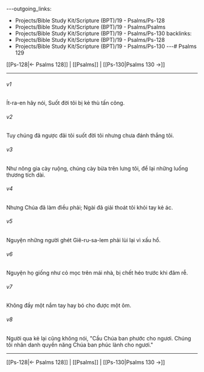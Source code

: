 ---outgoing_links:
  - Projects/Bible Study Kit/Scripture (BPT)/19 - Psalms/Ps-128
  - Projects/Bible Study Kit/Scripture (BPT)/19 - Psalms/Psalms
  - Projects/Bible Study Kit/Scripture (BPT)/19 - Psalms/Ps-130
backlinks:
  - Projects/Bible Study Kit/Scripture (BPT)/19 - Psalms/Ps-128
  - Projects/Bible Study Kit/Scripture (BPT)/19 - Psalms/Ps-130
---# Psalms 129

[[Ps-128|← Psalms 128]] | [[Psalms]] | [[Ps-130|Psalms 130 →]]
***



###### v1 
Ít-ra-en hãy nói, Suốt đời tôi bị kẻ thù tấn công. 

###### v2 
Tuy chúng đã ngược đãi tôi suốt đời tôi nhưng chưa đánh thắng tôi. 

###### v3 
Như nông gia cày ruộng, chúng cày bừa trên lưng tôi, để lại những luống thương tích dài. 

###### v4 
Nhưng Chúa đã làm điều phải; Ngài đã giải thoát tôi khỏi tay kẻ ác. 

###### v5 
Nguyện những người ghét Giê-ru-sa-lem phải lùi lại vì xấu hổ. 

###### v6 
Nguyện họ giống như cỏ mọc trên mái nhà, bị chết héo trước khi đâm rễ. 

###### v7 
Không đầy một nắm tay hay bó cho được một ôm. 

###### v8 
Người qua kẻ lại cũng không nói, "Cầu Chúa ban phước cho ngươi. Chúng tôi nhân danh quyền năng Chúa ban phúc lành cho ngươi."

***
[[Ps-128|← Psalms 128]] | [[Psalms]] | [[Ps-130|Psalms 130 →]]
